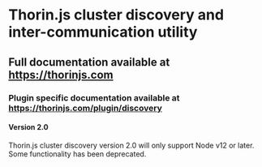 # Thorin.js cluster discovery and inter-communication utility
## Full documentation available at https://thorinjs.com

### Plugin specific documentation available at https://thorinjs.com/plugin/discovery

#### Version 2.0
Thorin.js cluster discovery version 2.0 will only support Node v12 or later.
Some functionality has been deprecated.